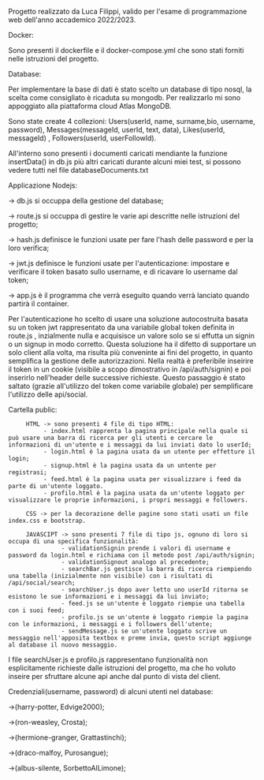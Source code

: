 Progetto realizzato da Luca Filippi, valido per l'esame di programmazione web dell'anno accademico 2022/2023.

Docker:

Sono presenti il dockerfile e il docker-compose.yml che sono stati forniti nelle istruzioni del progetto.

Database:

Per implementare la base di dati è stato scelto un database di tipo nosql, la scelta come consigliato è ricaduta su mongodb. Per realizzarlo mi sono appoggiato alla piattaforma cloud Atlas MongoDB.

Sono state create 4 collezioni: Users(userId, name, surname,bio, username, password), Messages(messageId, userId, text, data), Likes(userId, messageId)
, Followers(userId, userFollowId).

All'interno sono presenti i documenti caricati mendiante la funzione insertData() in db.js più altri caricati durante alcuni miei test, si possono vedere tutti nel file databaseDocuments.txt


Applicazione Nodejs:

-> db.js si occuppa della gestione del database;

-> route.js si occuppa di gestire le varie api descritte nelle istruzioni del progetto;

-> hash.js definisce le funzioni usate per fare l'hash delle password e per la loro verifica;

-> jwt.js definisce le funzioni usate per l'autenticazione: impostare e verificare il token basato sullo username, e di ricavare lo username dal token;

-> app.js è il programma che verrà eseguito quando verrà lanciato quando partirà il container.

Per l'autenticazione ho scelto di usare una soluzione autocostruita basata su un token jwt rappresentato da una variabile global token definita in route.js
, inzialmente nulla e acquisisce un valore solo se si effutta un signin o un signup in modo corretto. Questa soluzione ha il difetto di supportare un solo client alla volta, ma risulta più conveninte ai fini del progetto, in quanto semplifica la gestione delle autorizzazioni. Nella realtà è preferibile
inseirire il token in un cookie (visibile a scopo dimostrativo in /api/auth/signin) e poi inserirlo nell'header delle successive richieste. Questo passaggio è stato saltato (grazie all'utilizzo del token come variabile globale) per semplificare l'utilizzo delle api/social.

Cartella public:

         HTML -> sono presenti 4 file di tipo HTML:
              - index.html rapprenta la pagina principale nella quale si può usare una barra di ricerca per gli utenti e cercare le informazioni di un'utente e i messaggi da lui inviati dato lo userId;
              - login.html è la pagina usata da un utente per effetture il login;
              - signup.html è la pagina usata da un untente per registrasi;
              - feed.html è la pagina usata per visualizzare i feed da parte di un'utente loggato.
              - profilo.html è la pagina usata da un'utente loggato per visualizzare le proprie informazioni, i propri messaggi e followers.
              
         CSS -> per la decorazione delle pagine sono stati usati un file index.css e bootstrap.
         
         JAVASCIPT -> sono presenti 7 file di tipo js, ognuno di loro si occupa di una specifica funzionalità:
                   - validationSignin prende i valori di username e password da login.html e richiama con il metodo post /api/auth/signin;
                   - validationSignout analogo al precedente;
                   - searchBar.js gestisce la barra di ricerca riempiendo una tabella (inizialmente non visibile) con i risultati di /api/social/search;
                   - searchUser.js dopo aver letto uno userId ritorna se esistono le sue informazioni e i messaggi da lui inviato;
                   - feed.js se un'utente è loggato riempie una tabella con i suoi feed;
                   - profilo.js se un'utente è loggato riempie la pagina con le informazioni, i messaggi e i followers dell'utente;
                   - sendMessage.js se un'utente loggato scrive un messaggio nell'apposita textbox e preme invia, questo script aggiunge al database il nuovo messaggio.
                   
I file searchUser.js e profilo.js rappresentano funzionalità non esplicitamente richieste dalle istruzioni del progetto, ma che ho voluto inseire per sfruttare alcune api anche dal punto di vista del client.
                   
                   
Credenziali(username, password) di alcuni utenti nel database:

  ->(harry-potter, Edvige2000);
  
  ->(ron-weasley, Crosta);
  
  ->(hermione-granger, Grattastinchi);
  
  ->(draco-malfoy, Purosangue);
  
  ->(albus-silente, SorbettoAlLimone);
